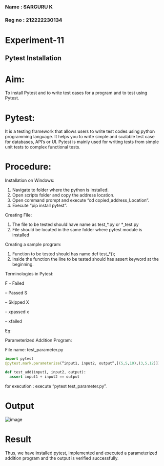 ### Name : SARGURU K
### Reg no : 212222230134
# Experiment-11
## Pytest Installation
# Aim:
To install Pytest and to write test cases for a program and to test using Pytest. 
# Pytest:
It is a testing framework that allows users to write test codes using python programming 
language. It helps you to write simple and scalable test case for databases, API’s or UI. Pytest 
is mainly used for writing tests from simple unit tests to complex functional tests.
# Procedure:
Installation on Windows: 

1) Navigate to folder where the python is installed. 
2) Open scripts folder and copy the address location. 
3) Open command prompt and execute “cd copied_address_Location”. 
4) Execute “pip install pytest”.
   
Creating File:

1) The file to be tested should have name as test_*.py or *_test.py 
2) File should be located in the same folder where pytest module is installed
   
Creating a sample program: 
1) Function to be tested should has name def test_*(); 
2) Inside the function the line to be tested should has assert keyword at the beginning.

Terminologies in Pytest: 

F – Failed 

– Passed S 

– Skipped X 

– xpassed x 

– xfailed 

Eg: 

Parameterized Addition Program: 

File name: test_parameter.py 
```python
import pytest 
@pytest.mark.parameterize(“input1, input2, output”,[(5,5,10),(3,5,12)])
```
```python
def test_add(input1, input2, output):
  assert input1 + input2 == output 
```
for execution : execute “pytest test_parameter.py”. 

# Output
![image](https://github.com/user-attachments/assets/931820ec-46ab-42b2-b4e7-5ae0d3c11362)

# Result
Thus, we have installed pytest, implemented and executed a parameterized addition 
program and the output is verified successfully.
